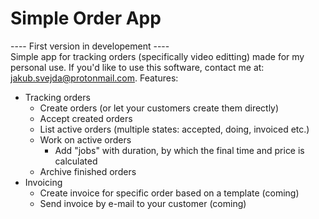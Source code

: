 # Simple Order App
---- First version in developement ----  
Simple app for tracking orders (specifically video editting) made for my personal use. If you'd like to use this software, contact me at: jakub.svejda@protonmail.com.
Features:
- Tracking orders
  - Create orders (or let your customers create them directly)
  - Accept created orders
  - List active orders (multiple states: accepted, doing, invoiced etc.)
  - Work on active orders
    - Add "jobs" with duration, by which the final time and price is calculated
  - Archive finished orders
- Invoicing
  - Create invoice for specific order based on a template (coming)
  - Send invoice by e-mail to your customer (coming)